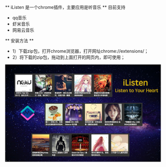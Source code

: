 ** iListen 是一个chrome插件，主要应用是听音乐 **
目前支持
- qq音乐
- 虾米音乐
- 网易云音乐

** 安装方法 **
- 1）下载zip包，打开chrome浏览器，打开网址chrome://extensions/；
- 2）将下载的zip包，拖动到上面打开的网页内，即可使用；

![](https://raw.githubusercontent.com/polarisary/wblog/master/iListen.png)
